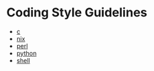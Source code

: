 Coding Style Guidelines
=======================

* [c](c.md)
* [nix](nix.md)
* [perl](perl.md)
* [python](python.md)
* [shell](shell.md)
